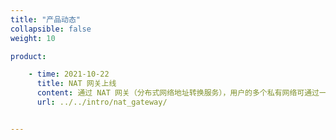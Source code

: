 ```yaml
---
title: "产品动态"
collapsible: false
weight: 10

product:

    - time: 2021-10-22
      title: NAT 网关上线
      content: 通过 NAT 网关（分布式网络地址转换服务），用户的多个私有网络可通过一个统一的 IP 访问外网，共用公网带宽。分布式的设计具备优秀的可扩展性，可大幅提升网络出带宽，适用于高并发大流量公网业务。
      url: ../../intro/nat_gateway/


---
```


